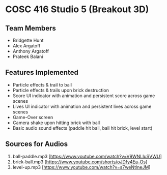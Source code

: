 # COSC 416 Studio 5 (Breakout 3D)

## Team Members
- Bridgette Hunt
- Alex Argatoff
- Anthony Argatoff
- Prateek Balani

## Features Implemented 
- Particle effects & trail to ball
- Particle effects & trails upon brick destruction
- Score UI indicator with animation and persistent score across game scenes
- Lives UI indicator with animation and persistent lives across game scenes 
- Game-Over screen
- Camera shake upon hitting brick with ball
- Basic audio sound effects (paddle hit ball, ball hit brick, level start)

## Sources for Audios
1. ball-paddle.mp3 [https://www.youtube.com/watch?v=V9WNLIuSVWU]
2. brick-ball.mp3 [https://www.youtube.com/shorts/oJDfy4Ea-Os]
3. level-up.mp3 [https://www.youtube.com/watch?v=s7weNtlneJM]
